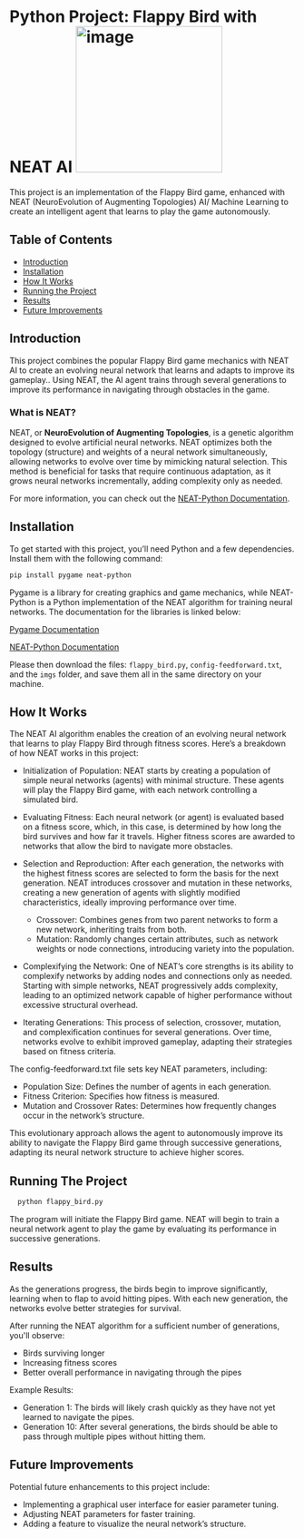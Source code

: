 # Python Project: Flappy Bird with NEAT AI <img width="258" alt="image" src="https://github.com/user-attachments/assets/5530545a-849a-4ec2-84f1-a7e288d5b788">



This project is an implementation of the Flappy Bird game, enhanced with NEAT (NeuroEvolution of Augmenting Topologies) AI/ Machine Learning to create an intelligent agent that learns to play the game autonomously.

## Table of Contents
- [Introduction](#introduction)
- [Installation](#installation)
- [How It Works](#how-it-works)
- [Running the Project](#running-the-project)
- [Results](#results)
- [Future Improvements](#future-improvements)

## Introduction
This project combines the popular Flappy Bird game mechanics with NEAT AI to create an evolving neural network that learns and adapts to improve its gameplay.. Using NEAT, the AI agent trains through several generations to improve its performance in navigating through obstacles in the game.


### What is NEAT?
NEAT, or **NeuroEvolution of Augmenting Topologies**, is a genetic algorithm designed to evolve artificial neural networks. NEAT optimizes both the topology (structure) and weights of a neural network simultaneously, allowing networks to evolve over time by mimicking natural selection. This method is beneficial for tasks that require continuous adaptation, as it grows neural networks incrementally, adding complexity only as needed.

For more information, you can check out the [NEAT-Python Documentation](https://neat-python.readthedocs.io/en/latest/).

## Installation
To get started with this project, you’ll need Python and a few dependencies. Install them with the following command:

  ```bash
  pip install pygame neat-python
  ```
  Pygame is a library for creating graphics and game mechanics, while NEAT-Python is a Python implementation of the NEAT algorithm for training neural networks. The documentation for the libraries is linked below:
  
  [Pygame Documentation](https://www.pygame.org/docs/)
  
  [NEAT-Python Documentation](https://neat-python.readthedocs.io/en/latest/)

Please then download the files: `flappy_bird.py`, `config-feedforward.txt`, and the `imgs` folder, and save them all in the same directory on your machine.

## How It Works

The NEAT AI algorithm enables the creation of an evolving neural network that learns to play Flappy Bird through fitness scores. Here’s a breakdown of how NEAT works in this project:

- Initialization of Population: NEAT starts by creating a population of simple neural networks (agents) with minimal structure. These agents will play the Flappy Bird game, with each network controlling a simulated bird.
  
- Evaluating Fitness: Each neural network (or agent) is evaluated based on a fitness score, which, in this case, is determined by how long the bird survives and how far it travels. Higher fitness scores are awarded to networks that allow the bird to navigate more obstacles.
  
- Selection and Reproduction: After each generation, the networks with the highest fitness scores are selected to form the basis for the next generation. NEAT introduces crossover and mutation in these networks, creating a new generation of agents with slightly modified characteristics, ideally improving performance over time.
  - Crossover: Combines genes from two parent networks to form a new network, inheriting traits from both.
  - Mutation: Randomly changes certain attributes, such as network weights or node connections, introducing variety into the population.

- Complexifying the Network: One of NEAT’s core strengths is its ability to complexify networks by adding nodes and connections only as needed. Starting with simple networks, NEAT progressively adds complexity, leading to an optimized network capable of higher performance without excessive structural overhead.
  
- Iterating Generations: This process of selection, crossover, mutation, and complexification continues for several generations. Over time, networks evolve to exhibit improved gameplay, adapting their strategies based on fitness criteria.
  
The config-feedforward.txt file sets key NEAT parameters, including:
  - Population Size: Defines the number of agents in each generation.
  - Fitness Criterion: Specifies how fitness is measured.
  - Mutation and Crossover Rates: Determines how frequently changes occur in the network’s structure.
    
This evolutionary approach allows the agent to autonomously improve its ability to navigate the Flappy Bird game through successive generations, adapting its neural network structure to achieve higher scores.

## Running The Project
```bash
  python flappy_bird.py
  ```
The program will initiate the Flappy Bird game. NEAT will begin to train a neural network agent to play the game by evaluating its performance in successive generations.

## Results
As the generations progress, the birds begin to improve significantly, learning when to flap to avoid hitting pipes. With each new generation, the networks evolve better strategies for survival.

After running the NEAT algorithm for a sufficient number of generations, you'll observe:
  - Birds surviving longer
  - Increasing fitness scores
  - Better overall performance in navigating through the pipes
  
Example Results:
  - Generation 1: The birds will likely crash quickly as they have not yet learned to navigate the pipes.
  - Generation 10: After several generations, the birds should be able to pass through multiple pipes without hitting them.

## Future Improvements

Potential future enhancements to this project include:
  - Implementing a graphical user interface for easier parameter tuning.
  - Adjusting NEAT parameters for faster training.
  - Adding a feature to visualize the neural network’s structure.

